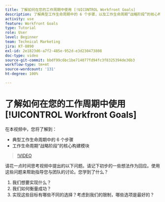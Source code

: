 ```yaml
---
title: 了解如何在您的工作周期中使用 [!UICONTROL Workfront Goals]
description: 了解典型工作生命周期中的 6 个步骤，以及工作生命周期“战略阶段”的核心构建模块。
activity: use
feature: Workfront Goals
type: Tutorial
role: User
level: Beginner
team: Technical Marketing
jira: KT-8890
exl-id: 2e1823d6-a7f2-485e-952d-e3d230473808
doc-type: video
source-git-commit: bbdf99c6bc1be714077fd94fc3f8325394de36b3
workflow-type: tm+mt
source-wordcount: '131'
ht-degree: 100%

---
```


# 了解如何在您的工作周期中使用 [!UICONTROL Workfront Goals]

在本视频中，您将了解到：

* 典型工作生命周期中的 6 个步骤
* 工作生命周期“战略阶段”的核心构建模块

>[!VIDEO](https://video.tv.adobe.com/v/3415989/?quality=12&learn=on&enablevpops=1&captions=chi_hans)

<!--
Your turn graphic
-->

请花一点时间思考视频中提出的以下问题。请记下初步的一些想法作为回应。使用这些问题来帮助指导您与团队的讨论。您学到了什么？

1. 我们想要实现什么？
1. 我们如何衡量成功？
1. 实现这些目标有哪些不同的选择？考虑到我们的限制，哪些选项是最好的？
